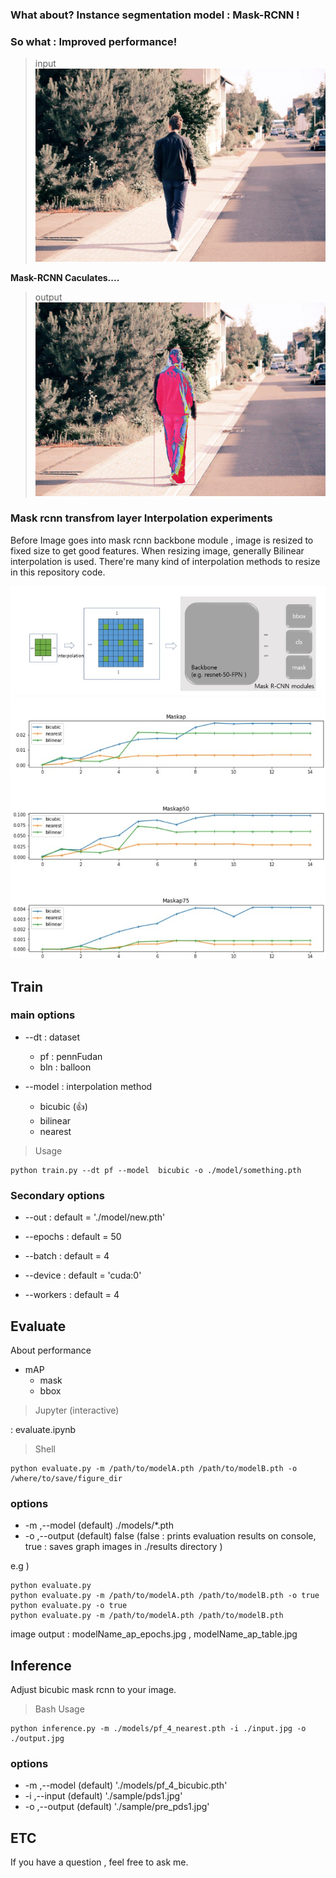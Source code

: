 ### What about?  Instance segmentation model : Mask-RCNN !   
### So what : Improved performance!

> input
![](./sample/pds1.jpg)

**Mask-RCNN Caculates....**

> output
![](./sample/pre_pds1.jpg)


### Mask rcnn transfrom layer Interpolation experiments

Before Image goes into mask rcnn backbone module , image is resized to fixed size to get good features. 
When resizing image, generally Bilinear interpolation is used.
There're many kind of interpolation methods to resize in this repository code. 

![](./assets/main.jpg)
![](./assets/maskap.jpg)


## Train
### main options
- --dt : dataset

    - pf  : pennFudan
    - bln : balloon
    
- --model  : interpolation method

    - bicubic (👍)
    - bilinear
    - nearest



> Usage

```{.bash}  
python train.py --dt pf --model  bicubic -o ./model/something.pth
```



### Secondary options 

- --out     : default = './model/new.pth'

- --epochs  : default = 50
- --batch   : default = 4
- --device  : default = 'cuda:0'
- --workers : default = 4 

<!-- ### pretrained model 
(not read) We will provide this pretrained models soon.  
😢😢😢😢😢😢😢😢😢😢😢😢😢😢😢😢😢😢😢😢😢       -->

## Evaluate
<!-- About model itself  -->
<!-- - the number of parameter  -->
About performance
- mAP
    - mask
    - bbox

> Jupyter (interactive)  

: evaluate.ipynb 

> Shell

```bash:howtoevaluate
python evaluate.py -m /path/to/modelA.pth /path/to/modelB.pth -o /where/to/save/figure_dir
```
### options
- -m ,--model (default) ./models/*.pth 
- -o ,--output (default) false (false : prints evaluation results on console, true : saves graph images in ./results directory )

e.g )
```bash:howtoevaluate
python evaluate.py 
python evaluate.py -m /path/to/modelA.pth /path/to/modelB.pth -o true
python evaluate.py -o true
python evaluate.py -m /path/to/modelA.pth /path/to/modelB.pth 
```

image output : modelName_ap_epochs.jpg , modelName_ap_table.jpg

## Inference
Adjust bicubic mask rcnn to your image.

> Bash Usage

```bash:  
python inference.py -m ./models/pf_4_nearest.pth -i ./input.jpg -o ./output.jpg
```
### options
- -m ,--model (default) './models/pf_4_bicubic.pth' 
- -i ,--input (default) './sample/pds1.jpg'
- -o ,--output (default) './sample/pre_pds1.jpg' 

<!-- > Library Usage -->

## ETC

  If you have a question , feel free to ask me.

<!-- > **reference** -->

